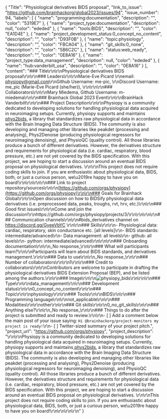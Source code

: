 {
  "Title": "Physiological derivatives BIDS proposal",
  "link_to_issue": "https://github.com/brainhackorg/global2023/issues/94",
  "issue_number": 94,
  "labels": [
    {
      "name": "programming:documentation",
      "description": "",
      "color": "5319E7"
    },
    {
      "name": "project_type:documentation",
      "description": null,
      "color": "ededed"
    },
    {
      "name": "tools:BIDS",
      "description": "",
      "color": "EA1D4E"
    },
    {
      "name": "project_development_status:0_concept_no_content",
      "description": "",
      "color": "D93F0B"
    },
    {
      "name": "topic:physiology",
      "description": "",
      "color": "FBCA04"
    },
    {
      "name": "git_skills:0_none",
      "description": "",
      "color": "5B6C2C"
    },
    {
      "name": "status:web_ready",
      "description": "",
      "color": "0E8A16"
    },
    {
      "name": "project_type:data_management",
      "description": null,
      "color": "ededed"
    },
    {
      "name": "hub:vanderbilt_usa",
      "description": "",
      "color": "0E8A16"
    }
  ],
  "content": "### Title\r\n\r\nPhysiological derivatives BIDS proposal\r\n\r\n### Leaders\r\n\r\nMarie-Eve Picard \r\nemail: physiopy@gmail.com\r\nGithub Username: me-pic, \r\nDiscord Username: me_pic (Marie-Eve Picard (she/her)), \r\n\r\n\r\n### Collaborators\r\n\r\nMary Miedema, Github Username: m-miedema\r\n\r\n### Brainhack Global 2023 Event\r\n\r\nBrainHack Vanderbilt\r\n\r\n### Project Description\r\n\r\nPhysiopy is a community dedicated to developing solutions for handling physiological data acquired in neuroimaging setups. Currently, physiopy supports and maintains[ phys2bids](https://phys2bids.readthedocs.io/en/latest/), a library that standardizes raw physiological data in accordance with the Brain Imaging Data Structure (BIDS). The community is also developing and managing other libraries like peakdet (processing and analysing), Phys2Denoise (producing physiological regressors for neuroimaging denoising), and PhysioQC (quality control). All those libraries produce a bunch of different derivatives. However, the derivatives structure and requirements for physiological data (i.e. cardiac, respiratory, blood pressure, etc.) are not yet covered by the BIDS specification. With this project, we are hoping to start a discussion around an eventual BIDS proposal on physiological derivatives. \r\n\r\nThis project does not require coding skills to join. If you are enthusiastic about physiological data, BIDS, both, or just a curious person, we\u2019re happy to have you on board!\r\n\r\n\r\n\r\n### Link to project repository/sources\r\n\r\n[https://github.com/orgs/physiopy](https://github.com/orgs/physiopy)\r\n\r\n### Goals for Brainhack Global\r\n\r\nOpen discussion on how to BIDSify physiological data derivatives (i.e. preprocessed data, peaks, troughs, rvt, hrv, etc.)\r\n\r\n### Good first issues\r\n\r\nCome and join the discussion!\r\nhttps://github.com/orgs/physiopy/projects/3/\r\n\r\n\r\n\r\n### Communication channels\r\n\r\n#bids_derivatives channel on https://discord.gg/GyeeVbYC \r\n\r\n### Skills\r\n\r\n- Physiological data: cardiac, respiratory, skin conductance etc. [all levels]\r\n- BIDS standards: intermediate/advanced\r\n- Data management: all levels\r\n- github: all levels\r\n- python: intermediate/advanced\r\n\r\n\r\n### Onboarding documentation\r\n\r\n_No response_\r\n\r\n### What will participants learn?\r\n\r\nParticipants will learn about BIDS standards, and derivatives management.\r\n\r\n### Data to use\r\n\r\n_No response_\r\n\r\n### Number of collaborators\r\n\r\n1\r\n\r\n### Credit to collaborators\r\n\r\nContributors are welcome to participate in drafting the physiological derivatives BIDS Extension Proposal (BEP), and be listed among the authors.\r\n\r\n### Image\r\n\r\n![physiopy_bids](https://github.com/brainhackorg/global2023/assets/77584086/be852556-9298-4482-9afa-e8555af45725)\r\n\r\n\r\n### Type\r\n\r\ndata_management\r\n\r\n### Development status\r\n\r\n0_concept_no_content\r\n\r\n### Topic\r\n\r\nphysiology\r\n\r\n### Tools\r\n\r\nBIDS\r\n\r\n### Programming language\r\n\r\nnot_applicable\r\n\r\n### Modalities\r\n\r\nother\r\n\r\n### Git skills\r\n\r\n0_no_git_skills\r\n\r\n### Anything else?\r\n\r\n_No response_\r\n\r\n### Things to do after the project is submitted and ready to review.\r\n\r\n- [ ] Add a comment below the main post of your issue saying: `Hi @brainhackorg/project-monitors my project is ready!`\r\n- [ ] Twitter-sized summary of your project pitch.",
  "project_url": "https://github.com/orgs/physiopy",
  "project_description": "\r\n\r\nPhysiopy is a community dedicated to developing solutions for handling physiological data acquired in neuroimaging setups. Currently, physiopy supports and maintains[ phys2bids](https://phys2bids.readthedocs.io/en/latest/), a library that standardizes raw physiological data in accordance with the Brain Imaging Data Structure (BIDS). The community is also developing and managing other libraries like peakdet (processing and analysing), Phys2Denoise (producing physiological regressors for neuroimaging denoising), and PhysioQC (quality control). All those libraries produce a bunch of different derivatives. However, the derivatives structure and requirements for physiological data (i.e. cardiac, respiratory, blood pressure, etc.) are not yet covered by the BIDS specification. With this project, we are hoping to start a discussion around an eventual BIDS proposal on physiological derivatives. \r\n\r\nThis project does not require coding skills to join. If you are enthusiastic about physiological data, BIDS, both, or just a curious person, we\u2019re happy to have you on board!\r\n\r\n\r\n\r\n"
}